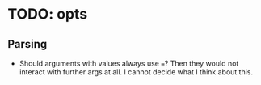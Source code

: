 # TODO: opts

## Parsing

+ Should arguments with values always use `=`?  Then they would not interact
  with further args at all.  I cannot decide what I think about this.
